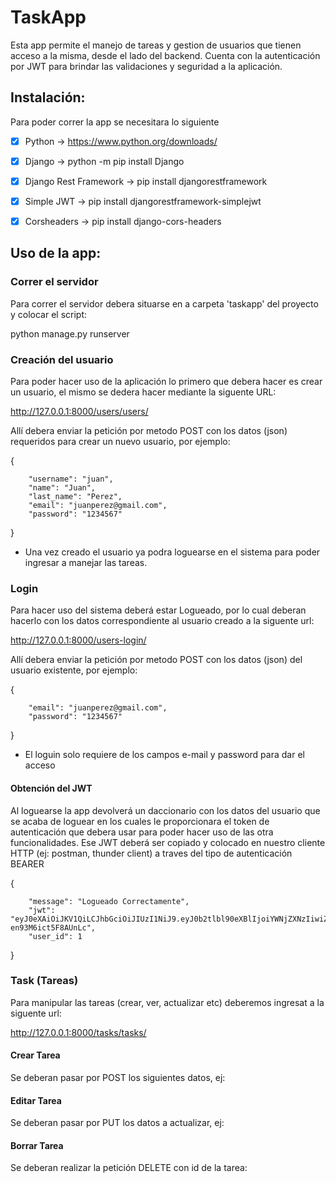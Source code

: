 
# TaskApp

Esta app permite el manejo de tareas y gestion de usuarios que tienen acceso a la misma, desde el lado del backend. 
Cuenta con la autenticación por JWT para brindar las validaciones y seguridad a la aplicación.



## Instalación:

Para poder correr la app se necesitara lo siguiente

- [x] Python -> https://www.python.org/downloads/
- [x] Django -> python -m pip install Django
- [x] Django Rest Framework -> pip install djangorestframework
- [x] Simple JWT -> pip install djangorestframework-simplejwt
- [x] Corsheaders -> pip install django-cors-headers


## Uso de la app:
   
### Correr el servidor
   
Para correr el servidor debera situarse en a carpeta 'taskapp' del proyecto y colocar el script:
   
python manage.py runserver
   
### Creación del usuario

Para poder hacer uso de la aplicación lo primero que debera hacer es crear un usuario, el mismo se dedera hacer mediante la siguente URL:
   
http://127.0.0.1:8000/users/users/
   
Allí debera enviar la petición por metodo POST con los datos (json) requeridos para crear un nuevo usuario, por ejemplo:
   
{
  
        "username": "juan",
        "name": "Juan",
        "last_name": "Perez",
        "email": "juanperez@gmail.com",
        "password": "1234567"
  
}
   
- Una vez creado el usuario ya podra loguearse en el sistema para poder ingresar a manejar las tareas.
   
 ### Login 
   
Para hacer uso del sistema deberá estar Logueado, por lo cual deberan hacerlo con los datos correspondiente al usuario creado a la siguente url:
   
http://127.0.0.1:8000/users-login/
   
   
Allí debera enviar la petición por metodo POST con los datos (json) del usuario existente, por ejemplo:
   
{
   
        "email": "juanperez@gmail.com",
        "password": "1234567"
}
   
* El loguin solo requiere de los campos e-mail y password para dar el acceso
   
#### Obtención del JWT

Al loguearse la app devolverá un daccionario con los datos del usuario que se acaba de loguear en los cuales le proporcionara el token de autenticación que debera usar para poder hacer uso de las otra funcionalidades. Ese JWT deberá ser copiado y colocado en nuestro cliente HTTP (ej: postman, thunder client) a traves del tipo de autenticación BEARER

{
   
        "message": "Logueado Correctamente",
        "jwt": "eyJ0eXAiOiJKV1QiLCJhbGciOiJIUzI1NiJ9.eyJ0b2tlbl90eXBlIjoiYWNjZXNzIiwiZXhwIjoxNjM4NDc2NTI3LCJqdGkiOiI5NWE2MzNjZDkyMTA0NDBjOTlkMDM1YjFhYjkwMzEzYiIsInVzZXJfaWQiOjF9.MT6VrRI28SzVt8Y88mwGLyQ4C-en93M6ict5F8AUnLc",
        "user_id": 1
        
}

### Task (Tareas)

Para manipular las tareas (crear, ver, actualizar etc) deberemos ingresat a la siguente url:
  
http://127.0.0.1:8000/tasks/tasks/
  
#### Crear Tarea
  
Se deberan pasar por POST los siguientes datos, ej:
  
#### Editar Tarea

Se deberan pasar por PUT los datos a actualizar, ej:
  
#### Borrar Tarea

Se deberan realizar la petición DELETE con id de la tarea:
  

  

  
  


